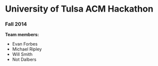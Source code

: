 University of Tulsa ACM Hackathon 
==============
### Fall 2014


**Team members:**
* Evan Forbes
* Michael Ripley
* Will Smith
* Not Dalbers
